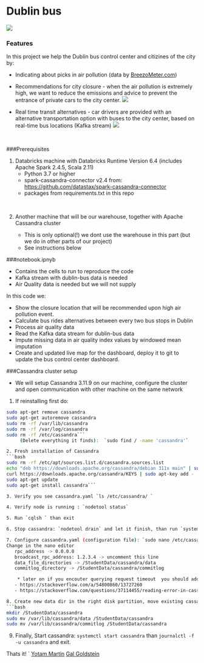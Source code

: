 
# Dublin bus

![](https://i.imgur.com/fSJlKGa.png)


### Features
In this project we help the Dublin bus control center and citizines of the city by:
- Indicating about picks in air pollution (data by [BreezoMeter.com](http://BreezoMeter.com "BreezoMeter.com"))

- Recommendations for city closure - when the air pollution is extremely high, we want to reduce the emissions and advice to prevent the entrance of private cars to the city center. 
[![](https://i.imgur.com/7KBRL38.png)](https://i.imgur.com/7KBRL38.png)


- Real time transit alternatives - car drivers are provided with an alternative transportation option with buses to the city center, based on real-time bus locations (Kafka stream)
[![](https://i.imgur.com/oSbMGHu.png)](https://i.imgur.com/oSbMGHu.png)
<br>

###Prerequisites
               
1. Databricks machine with Databricks Runtime Version 6.4 (includes Apache Spark 2.4.5, Scala 2.11)
    * Python 3.7 or higher
    * spark-cassandra-connector v2.4 from:
      https://github.com/datastax/spark-cassandra-connector
    * packages from requirements.txt in this repo
<br>

2.  Another machine that will be our warehouse, together with Apache Cassandra cluster

	* This is only optional(!) we dont use the warehouse in this part (but we do in other parts of our project)
	* See instructions below

###notebook.ipnyb
*  Contains the cells to run to reproduce the code
* Kafka stream with dublin-bus data is needed
* Air Quality data is needed but we will not supply

In this code we:
- Show the closure location that will be recommended upon high air pollution event.
- Calculate bus rides alternatives between every two bus stops in Dublin
- Process air quality data
- Read the Kafka data stream for dublin-bus data
- Impute missing data in air quality index values by windowed mean imputation
- Create and updated live map for the dashboard, deploy it to git to update the bus control center dashboard.

###Cassandra cluster setup
- We will setup Cassandra 3.11.9 on our machine, configure the cluster and open communication with other machine on the same network
1. If reinstalling first do:
```bash
sudo apt-get remove cassandra
sudo apt-get autoremove cassandra
sudo rm -rf /var/lib/cassandra
sudo rm -rf /var/log/cassandra
sudo rm -rf /etc/cassandra```
	 (Delete everything it finds):  `sudo find / -name 'cassandra'`

2. Fresh installation of Cassandra
```bash
sudo rm -rf /etc/apt/sources.list.d/cassandra.sources.list
echo "deb https://downloads.apache.org/cassandra/debian 311x main" | sudo tee -a /etc/apt/sources.list.d/cassandra.sources.list
curl https://downloads.apache.org/cassandra/KEYS | sudo apt-key add -
sudo apt-get update
sudo apt-get install cassandra```

3. Verify you see cassandra.yaml `ls /etc/cassandra/ `

4. Verify node is running : `nodetool status`

5. Run `cqlsh ` than exit

6. Stop cassandra: `nodetool drain` and let it finish, than run `systemctl stop cassandra`

7. Configure cassandra.yaml (configuration file): `sudo nano /etc/cassandra/cassandra.yaml`
Change in the nano editor
   rpc_address -> 0.0.0.0
   broadcast_rpc_address: 1.2.3.4 -> uncomment this line
   data_file_directories -> /StudentData/cassandra/data
   commitlog_directory -> /StudentData/cassandra/commitlog

	* later on if you encouter querying request timeout  you should add few  zeroes (2-6) to every number like in:
   - https://stackoverflow.com/a/54800860/13727260
   - https://stackoverflow.com/questions/37114455/reading-error-in-cassandra

8. Create new data dir in the right disk partition, move existing cassandra folders to the partition
```bash
mkdir /StudentData/cassandra
sudo mv /var/lib/cassandra/data /StudentData/cassandra
sudo mv /var/lib/cassandra/commitlog /StudentData/cassandra
```


9. Finally, Start cassandra: `systemctl start cassandra` than `journalctl -f -u cassandra` and exit.

Thats it!
`
[Yotam Martin](https://www.linkedin.com/in/yotam-martin-b41493170/ "Yotam Martin")
[Gal Goldstein](https://www.linkedin.com/in/gal-goldstein-8776b0168/ "Gal Goldstein")
